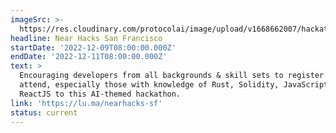 ```yaml
---
imageSrc: >-
  https://res.cloudinary.com/protocolai/image/upload/v1668662007/hackathons/Screenshot_2022-11-16_at_21.12.41_fsxh36.png
headline: Near Hacks San Francisco
startDate: '2022-12-09T08:00:00.000Z'
endDate: '2022-12-11T08:00:00.000Z'
text: >
  Encouraging developers from all backgrounds & skill sets to register and
  attend, especially those with knowledge of Rust, Solidity, JavaScript, and
  ReactJS to this AI-themed hackathon.
link: 'https://lu.ma/nearhacks-sf'
status: current
---
```



